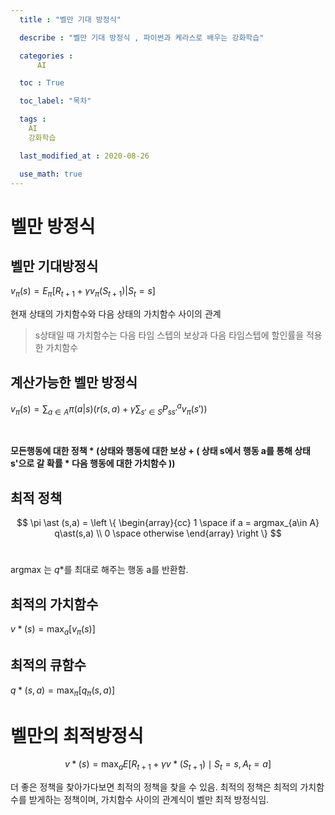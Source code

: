 ```yaml
---
  title : "벨만 기대 방정식"

  describe : "벨만 기대 방정식 , 파이썬과 케라스로 배우는 강화학습"

  categories : 
      AI

  toc : True

  toc_label: "목차"

  tags : 
    AI
    강화학습

  last_modified_at : 2020-08-26

  use_math: true
---
```


# 벨만 방정식
## 벨만 기대방정식
$v_\pi(s) = E_\pi[R_{t + 1} + \gamma v_\pi(S_{t+1})|S_t=s]$<br>

현재 상태의 가치함수와 다음 상태의 가치함수 사이의 관계
> s상태일 때 가치함수는 다음 타임 스텝의 보상과 다음 타임스텝에 할인률을 적용한 가치함수

## 계산가능한 벨만 방정식
$v_\pi(s) = \displaystyle\sum_{a \in A} \pi(a|s)(r(s,a) + \gamma \sum_{s' \in S} P^a_{ss'}v_{\pi}(s'))$

<br>

**모든행동에 대한 정책 * (상태와 행동에 대한 보상 + ( 상태 s에서 행동 a를 통해 상태s'으로 갈 확률 * 다음 행동에 대한 가치함수 ))**

## 최적 정책 

$$ \pi \ast (s,a) = \left \{ \begin{array}{cc} 1 \space if a = argmax_{a\in A} q\ast(s,a) \\ 0 \space otherwise \end{array} \right \} $$<br>

argmax 는 $q\ast$를 최대로 해주는 행동 a를 반환함.

## 최적의 가치함수
$v\ast(s) = \displaystyle\max_a[v_\pi(s)]$

## 최적의 큐함수
$q \ast (s,a) = \displaystyle \max_\pi[q_\pi(s,a)]$

# 벨만의 최적방정식

$$v \ast (s) = \max_aE[R_{t+1} + \gamma v \ast (S_{t+1}) \mid S_t = s , A_t = a]$$

더 좋은 정책을 찾아가다보면 최적의 정책을 찾을 수 있음. 최적의 정책은 최적의 가치함수를 받게하는 정책이며, 가치함수 사이의 관계식이 벨만 최적 방정식임.